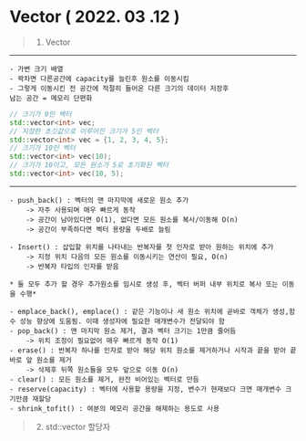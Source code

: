 Vector ( 2022. 03 .12 )
===============================

> 1) Vector
---------------------------
    - 가변 크기 배열
    - 꽉차면 다른공간에 capacity를 늘린후 원소를 이동시킴
    - 그렇게 이동시킨 전 공간에 적절히 들어온 다른 크기의 데이터 저장후
    남는 공간 = 메모리 단편화

```c++
// 크기가 0인 벡터
std::vector<int> vec;
// 지정한 초깃값으로 이루어진 크기가 5인 벡터
std::vector<int> vec = {1, 2, 3, 4, 5};
// 크기가 10인 벡터
std::vector<int> vec(10);
// 크기가 10이고, 모든 원소가 5로 초기화된 벡터
std::vector<int> vec(10, 5);
```
----------------------------
    - push_back() : 벡터의 맨 마지막에 새로운 원소 추가
        -> 자주 사용되며 매우 빠르게 동작
        -> 공간이 남아있다면 O(1), 없다면 모든 원소를 복사/이동해 O(n)
        -> 공간이 부족하다면 벡터 용량을 두배로 늘림

    - Insert() : 삽입할 위치를 나타내는 반복자를 첫 인자로 받아 원하는 위치에 추가
        -> 지정 위치 다음의 모든 원소를 이동시키는 연산이 필요, O(n)
        -> 반복자 타입의 인자를 받음

    * 둘 모두 추가 할 경우 추가원소를 임시로 생성 후, 벡터 버퍼 내부 위치로 복사 또는 이동을 수행*

    - emplace_back(), emplace() : 같은 기능이나 새 원소 위치에 곧바로 객체가 생성,함수 성능 향상에 도움됨. 이때 생성자에 필요한 매개변수가 전달되야 함
    - pop_back() : 맨 마지막 원소 제거, 결과 벡터 크기는 1만큼 줄어듬
        -> 위치 조정이 필요없어 매우 빠르게 동작 O(1)
    - erase() : 반복자 하나를 인자로 받아 해당 위치 원소를 제거하거나 시작과 끝을 받아 끝 바로 앞 원소를 제거
        -> 삭제후 뒤쪽 원소들을 모두 앞으로 이동 O(n)
    - clear() : 모든 원소를 제거, 완전 비어있는 벡터로 만듬
    - reserve(capacity) : 벡터에 사용할 용량을 지정, 변수가 현재보다 크면 매개변수 크기만큼 재할당
    - shrink_tofit() : 여분의 메모리 공간을 해제하는 용도로 사용


> 2) std::vector 할당자
